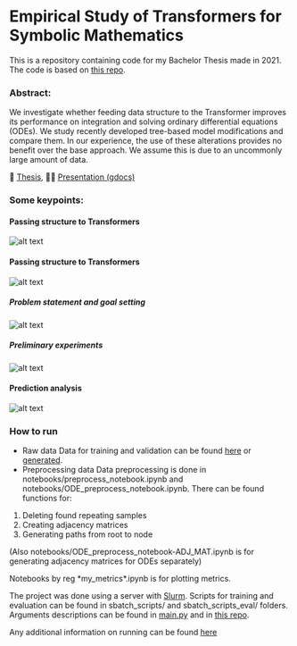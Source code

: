 # Empirical Study of Transformers for Symbolic Mathematics

This is a repository containing code for my Bachelor Thesis made in 2021. The code is based on [this repo](https://github.com/facebookresearch/SymbolicMathematics).

### Abstract:

We investigate whether feeding data structure to the Transformer improves its performance on integration and solving ordinary differential equations (ODEs). We study recently developed tree-based model modifications and compare them. In our experience, the use of these alterations provides no benefit over the base approach. We assume this is due to an uncommonly large amount of data.

📝 [Thesis](https://www.overleaf.com/read/rvncyyqjbbwz), 
👨‍🏫 [Presentation (gdocs)](https://docs.google.com/presentation/d/1CPpGKa_fV8VHdYyUlyoLdI4NnAnVilKW7imYqdCS-oc/edit?usp=sharing)

### Some keypoints:

#### Passing structure to Transformers
![alt text](https://downloader.disk.yandex.ru/preview/c4f3c11d07f494dda0fb5c301b136579554c07019a0d5050d3b4ff2da3917e6d/615d0406/Nvz-RmBdM1EQDrFh0jW-ey4TV4E9jF0xMXrTr5csyFPrE60eyFcXDK6sxx42_QWIAhB56NVLKmpdaqr1_7as9g%3D%3D?uid=0&filename=4samples.jpeg&disposition=inline&hash=&limit=0&content_type=image%2Fjpeg&owner_uid=0&tknv=v2&size=2048x2048)

#### Passing structure to Transformers
![alt text](https://downloader.disk.yandex.ru/preview/0e7c045b97dc9276311d77b02f748632faee82cd8aa12b0d6712c1ef844e1447/615d0450/gESCaBP7OhBPSUBjZ4i7v7oRZ3BhzwM15uhxsl_P9RiiT28y8Wpmx8GCZpYmjJ5IWtqAI90r03FlqwoD9LrUaw%3D%3D?uid=0&filename=image_2021-10-06_00-21-37.png&disposition=inline&hash=&limit=0&content_type=image%2Fpng&owner_uid=0&tknv=v2&size=2048x2048)

##### Problem statement and goal setting
![alt text](https://downloader.disk.yandex.ru/preview/4681ce37ad1e059ba364791ccb01b30332c62d807f02b3fc20f5c3efc8446cce/615d045b/E8ElOzC3TrAlxJXZ5zkouNUD56jZk__yQLCWFou3h4dQff-dtEP06DRn4K_DK-HNdQuNmK2UBMTbeYxYYyKXLw%3D%3D?uid=0&filename=image_2021-10-06_00-23-05.png&disposition=inline&hash=&limit=0&content_type=image%2Fpng&owner_uid=0&tknv=v2&size=2048x2048)

##### Preliminary experiments
![alt text](https://downloader.disk.yandex.ru/preview/f5548144c8a866d791f9d315865f40290a7aadbd7ee6cb99b02b520877e7cb62/615d048c/VrJxqFOQGGLxaRV35vwOcroRZ3BhzwM15uhxsl_P9RhJT9UX0EZmvCGz9oILD--qnbb1QPciz1Attg8n_zUSvA%3D%3D?uid=0&filename=image_2021-10-06_00-24-03.png&disposition=inline&hash=&limit=0&content_type=image%2Fpng&owner_uid=0&tknv=v2&size=2048x2048)

#### Prediction analysis
![alt text](https://downloader.disk.yandex.ru/preview/687d19b6a43f4f5aedb4957f5f449205898155558281296f0dd7a5800f616b46/615d0499/73DxFhWVFOoFlpXrW4mF-roRZ3BhzwM15uhxsl_P9RgZkkptbgo4AFSS0m4-1oe0gboDfzDtplg2WZ-wQUN16Q%3D%3D?uid=0&filename=image_2021-10-06_00-24-20.png&disposition=inline&hash=&limit=0&content_type=image%2Fpng&owner_uid=0&tknv=v2&size=2048x2048)


### How to run

- Raw data
Data for training and validation can be found [here](https://github.com/facebookresearch/SymbolicMathematics#datasets-and-trained-models) or [generated](https://github.com/facebookresearch/SymbolicMathematics#data-generation). 
- Preprocessing data
Data preprocessing is done in notebooks/preprocess_notebook.ipynb and notebooks/ODE_preprocess_notebook.ipynb. There can be found functions for:
1) Deleting found repeating samples
2) Creating adjacency matrices
3) Generating paths from root to node

(Also notebooks/ODE_preprocess_notebook-ADJ_MAT.ipynb is for generating adjacency matrices for ODEs separately)

Notebooks by reg \*my_metrics\*.ipynb is for plotting metrics.

The project was done using a server with [Slurm](https://slurm.schedmd.com/documentation.html). Scripts for training and evaluation can be found in sbatch_scripts/ and sbatch_scripts_eval/ folders. Arguments descriptions can be found in [main.py](https://github.com/Kirili4ik/SymbolicMathematics/blob/master/main.py) and in [this repo](https://github.com/facebookresearch/SymbolicMathematics).


Any additional information on running can be found [here](https://github.com/facebookresearch/SymbolicMathematics)
